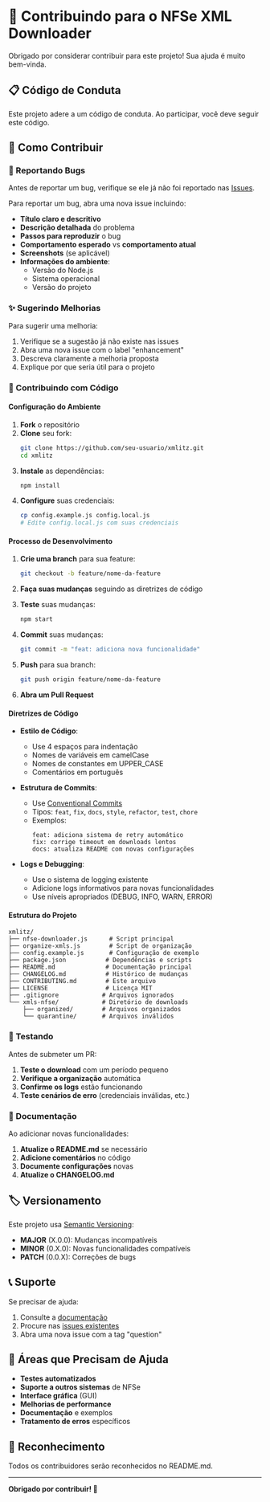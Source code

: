 # 🤝 Contribuindo para o NFSe XML Downloader

Obrigado por considerar contribuir para este projeto! Sua ajuda é muito bem-vinda.

## 📋 Código de Conduta

Este projeto adere a um código de conduta. Ao participar, você deve seguir este código.

## 🚀 Como Contribuir

### 🐛 Reportando Bugs

Antes de reportar um bug, verifique se ele já não foi reportado nas [Issues](../../issues).

Para reportar um bug, abra uma nova issue incluindo:

- **Título claro e descritivo**
- **Descrição detalhada** do problema
- **Passos para reproduzir** o bug
- **Comportamento esperado** vs **comportamento atual**
- **Screenshots** (se aplicável)
- **Informações do ambiente**:
  - Versão do Node.js
  - Sistema operacional
  - Versão do projeto

### ✨ Sugerindo Melhorias

Para sugerir uma melhoria:

1. Verifique se a sugestão já não existe nas issues
2. Abra uma nova issue com o label "enhancement"
3. Descreva claramente a melhoria proposta
4. Explique por que seria útil para o projeto

### 🔧 Contribuindo com Código

#### Configuração do Ambiente

1. **Fork** o repositório
2. **Clone** seu fork:
   ```bash
   git clone https://github.com/seu-usuario/xmlitz.git
   cd xmlitz
   ```
3. **Instale** as dependências:
   ```bash
   npm install
   ```
4. **Configure** suas credenciais:
   ```bash
   cp config.example.js config.local.js
   # Edite config.local.js com suas credenciais
   ```

#### Processo de Desenvolvimento

1. **Crie uma branch** para sua feature:
   ```bash
   git checkout -b feature/nome-da-feature
   ```

2. **Faça suas mudanças** seguindo as diretrizes de código

3. **Teste** suas mudanças:
   ```bash
   npm start
   ```

4. **Commit** suas mudanças:
   ```bash
   git commit -m "feat: adiciona nova funcionalidade"
   ```

5. **Push** para sua branch:
   ```bash
   git push origin feature/nome-da-feature
   ```

6. **Abra um Pull Request**

#### Diretrizes de Código

- **Estilo de Código**:
  - Use 4 espaços para indentação
  - Nomes de variáveis em camelCase
  - Nomes de constantes em UPPER_CASE
  - Comentários em português

- **Estrutura de Commits**:
  - Use [Conventional Commits](https://www.conventionalcommits.org/)
  - Tipos: `feat`, `fix`, `docs`, `style`, `refactor`, `test`, `chore`
  - Exemplos:
    ```
    feat: adiciona sistema de retry automático
    fix: corrige timeout em downloads lentos
    docs: atualiza README com novas configurações
    ```

- **Logs e Debugging**:
  - Use o sistema de logging existente
  - Adicione logs informativos para novas funcionalidades
  - Use níveis apropriados (DEBUG, INFO, WARN, ERROR)

#### Estrutura do Projeto

```
xmlitz/
├── nfse-downloader.js      # Script principal
├── organize-xmls.js        # Script de organização
├── config.example.js       # Configuração de exemplo
├── package.json           # Dependências e scripts
├── README.md              # Documentação principal
├── CHANGELOG.md           # Histórico de mudanças
├── CONTRIBUTING.md        # Este arquivo
├── LICENSE                # Licença MIT
├── .gitignore            # Arquivos ignorados
└── xmls-nfse/            # Diretório de downloads
    ├── organized/        # Arquivos organizados
    └── quarantine/       # Arquivos inválidos
```

### 🧪 Testando

Antes de submeter um PR:

1. **Teste o download** com um período pequeno
2. **Verifique a organização** automática
3. **Confirme os logs** estão funcionando
4. **Teste cenários de erro** (credenciais inválidas, etc.)

### 📝 Documentação

Ao adicionar novas funcionalidades:

1. **Atualize o README.md** se necessário
2. **Adicione comentários** no código
3. **Documente configurações** novas
4. **Atualize o CHANGELOG.md**

## 🏷️ Versionamento

Este projeto usa [Semantic Versioning](https://semver.org/):

- **MAJOR** (X.0.0): Mudanças incompatíveis
- **MINOR** (0.X.0): Novas funcionalidades compatíveis
- **PATCH** (0.0.X): Correções de bugs

## 📞 Suporte

Se precisar de ajuda:

1. Consulte a [documentação](README.md)
2. Procure nas [issues existentes](../../issues)
3. Abra uma nova issue com a tag "question"

## 🎯 Áreas que Precisam de Ajuda

- **Testes automatizados**
- **Suporte a outros sistemas** de NFSe
- **Interface gráfica** (GUI)
- **Melhorias de performance**
- **Documentação** e exemplos
- **Tratamento de erros** específicos

## 🙏 Reconhecimento

Todos os contribuidores serão reconhecidos no README.md.

---

**Obrigado por contribuir! 🚀**
